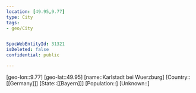 ```yaml
---
location: [49.95,9.77]
type: City
tags:
- geo/City


SpocWebEntityId: 31321
isDeleted: false
confidential: public

---
```

[geo-lon::9.77]
[geo-lat::49.95]
[name::Karlstadt bei Wuerzburg]
[Country::[[Germany]]]
[State::[[Bayern]]]
[Population::]
[Unknown::]

